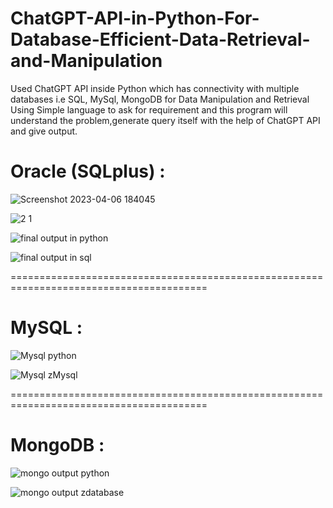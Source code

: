 # ChatGPT-API-in-Python-For-Database-Efficient-Data-Retrieval-and-Manipulation
Used ChatGPT API inside Python which has connectivity with multiple databases i.e SQL, MySql, MongoDB for Data Manipulation and Retrieval
Using Simple language to ask for requirement and this program will understand the problem,generate query itself with the help of ChatGPT API and give output.

# Oracle (SQLplus) :

![Screenshot 2023-04-06 184045](https://user-images.githubusercontent.com/114352465/230388653-ee8fd210-bbc8-40c5-87e5-c95630ba7e7c.png)

![2 1](https://user-images.githubusercontent.com/114352465/227759714-7a3c0342-7cbe-4e7d-9672-bbd318113ca0.png)

![final output in python](https://user-images.githubusercontent.com/114352465/227759712-e960a06d-42da-4199-aea2-e336ddad8ac8.png)

![final output in sql](https://user-images.githubusercontent.com/114352465/227759323-e44b84b4-6edc-4121-b7cd-969b80b2b0ba.png)

========================================================================================

# MySQL :

![Mysql python](https://user-images.githubusercontent.com/114352465/227759707-51323ac7-ffdf-426d-b489-fd21af9f2a2c.png)

![Mysql zMysql](https://user-images.githubusercontent.com/114352465/227759339-ef07c80c-486c-4c31-a10d-801cf589023e.png)

========================================================================================

# MongoDB :

![mongo output python](https://user-images.githubusercontent.com/114352465/227759699-a1a07e79-253d-406f-92ad-ccc1725bc52d.png)

![mongo output zdatabase](https://user-images.githubusercontent.com/114352465/227759332-657c8437-738c-41d0-93f8-b3c906a88573.png)
